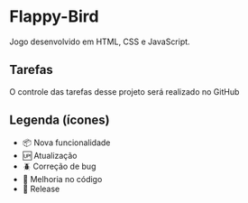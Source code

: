 # Flappy-Bird
Jogo desenvolvido em HTML, CSS e JavaScript.

## Tarefas

O controle das tarefas desse projeto será realizado no GitHub

## Legenda (ícones)

- :package: Nova funcionalidade
- :up: Atualização
- :beetle: Correção de bug
- :memo: Melhoria no código
- :checkered_flag: Release